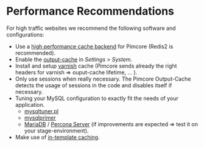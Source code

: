 # Performance Recommendations

For high traffic websites we recommend the following software and configurations: 

- Use a [high performance cache backend](../../09_Development_Tools_and_Details/09_Cache/README.md) for Pimcore (Redis2 is recommended).
- Enable the [output-cache](../../09_Development_Tools_and_Details/09_Cache/03_Output_Cache.md) in *Settings* > *System*.
- Install and setup [varnish](https://www.varnish-cache.org/) cache (Pimcore sends already the right headers for varnish => ouput-cache lifetime, ... ).
- Only use sessions when really necessary. The Pimcore Output-Cache detects the usage of sessions in the code and disables itself if necessary.
- Tuning your MySQL configuration to exactly fit the needs of your application.
  - [mysqltuner.pl](https://github.com/rackerhacker/MySQLTuner-perl)
  - [mysqlprimer](https://launchpad.net/mysql-tuning-primer)
  - [MariaDB](http://mariadb.org/) / [Percona Server](http://www.percona.com/software/percona-server/) (if improvements are expected => test it on your stage-environment).
- Make use of [in-template caching](../../02_MVC/02_Template/02_View_Helpers.md).
